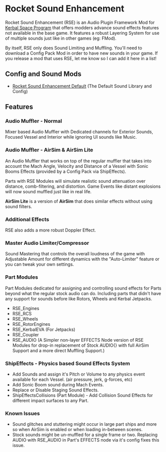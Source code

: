 # Rocket Sound Enhancement
Rocket Sound Enhancement (RSE) is an Audio Plugin Framework Mod for [Kerbal Space Program](https://www.kerbalspaceprogram.com/) that offers modders advance sound effects features not available in the base game. 
It features a robust Layering System for use of multiple sounds just like in other games (eg: FMod). 

By itself, RSE only does Sound Limiting and Muffling. You'll need to download a Config Pack Mod in order to have new sounds in your game.
If you release a mod that uses RSE, let me know so I can add it here in a list!

## Config and Sound Mods
- [Rocket Sound Enhancement Default](https://github.com/ensou04/RocketSoundEnhancementDefault) (The Default Sound Library and Config)

## Features
### Audio Muffler - Normal
Mixer based Audio Muffler with Dedicated channels for Exterior Sounds, Focused Vessel and Interior while ignoring UI sounds like Music.

### Audio Muffler - AirSim & AirSim Lite
 An Audio Muffler that works on top of the regular muffler that takes into account the Mach Angle, Velocity and Distance of a Vessel with Sonic Booms Effects (provided by a Config Pack via ShipEffects). 

Parts with RSE Modules will simulate realistic sound attenuation over distance, comb-filtering, and distortion. Game Events like distant explosions will now sound muffled just like in real life.

**AirSim Lite** is a version of **AirSim** that does similar effects without using sound filters.

### Additional Effects
RSE also adds a more robust Doppler Effect.

### Master Audio Limiter/Compressor
Sound Mastering that controls the overall loudness of the game with Adjustable Amount for different dynamics with the "Auto-Limiter" feature or you can tweak your own settings.

### Part Modules
Part Modules dedicated for assigning and controlling sound effects for Parts beyond what the regular stock audio can do. Including parts that didn't have any support for sounds before like Rotors, Wheels and Kerbal Jetpacks.
- RSE_Engines
- RSE_RCS
- RSE_Wheels
- RSE_RotorEngines
- RSE_KerbalEVA (For Jetpacks)
- RSE_Coupler
- RSE_AUDIO (A Simpler non-layer EFFECTS Node version of RSE Modules for drop-in replacement of Stock AUDIO{} with full AirSim Support and a more direct Muffling Support.)

### ShipEffects - Physics based Sound Effects System
- Add Sounds and assign it's Pitch or Volume to any physics event available for each Vessel. (air pressure, jerk, g-forces, etc)
- Add Sonic Boom sound during Mach Events.
- Replace or Disable Staging Sound Effects.
- ShipEffectsCollisions (Part Module) - Add Collision Sound Effects for different impact surfaces to any Part.

### Known Issues
- Sound glitches and stuttering might occur in large part ships and more so when AirSim is enabled or when loading in-between scenes.
- Stock sounds might be un-muffled for a single frame or two. Replacing AUDIO with RSE_AUDIO in Part's EFFECTS node via it's config fixes this issue.

